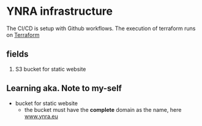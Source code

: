# YNRA infrastructure
The CI/CD is setup with Github workflows. 
The execution of terraform runs on [Terraform](https://app.terraform.io/)

## fields
1. S3 bucket for static website


## Learning aka. Note to my-self
* bucket for static website
  * the bucket must have the __complete__ domain as the name, here www.ynra.eu